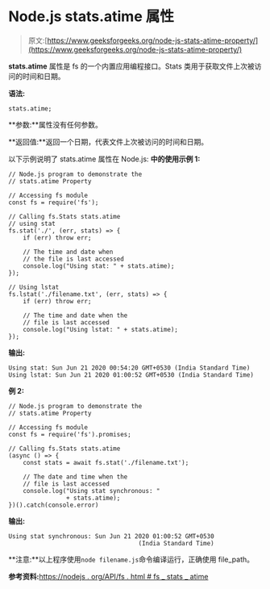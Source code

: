 # Node.js stats.atime 属性

> 原文:[https://www.geeksforgeeks.org/node-js-stats-atime-property/](https://www.geeksforgeeks.org/node-js-stats-atime-property/)

**stats.atime** 属性是 fs 的一个内置应用编程接口。Stats 类用于获取文件上次被访问的时间和日期。

**语法:**

```
stats.atime;
```

**参数:**属性没有任何参数。

**返回值:**返回一个日期，代表文件上次被访问的时间和日期。

以下示例说明了 stats.atime 属性在 Node.js:
**中的使用示例 1:**

```
// Node.js program to demonstrate the   
// stats.atime Property

// Accessing fs module
const fs = require('fs');

// Calling fs.Stats stats.atime
// using stat
fs.stat('./', (err, stats) => {
    if (err) throw err;

    // The time and date when 
    // the file is last accessed 
    console.log("Using stat: " + stats.atime);
});

// Using lstat
fs.lstat('./filename.txt', (err, stats) => {
    if (err) throw err;

    // The time and date when the
    // file is last accessed 
    console.log("Using lstat: " + stats.atime);
});
```

**输出:**

```
Using stat: Sun Jun 21 2020 00:54:20 GMT+0530 (India Standard Time)
Using lstat: Sun Jun 21 2020 01:00:52 GMT+0530 (India Standard Time)

```

**例 2:**

```
// Node.js program to demonstrate the   
// stats.atime Property

// Accessing fs module
const fs = require('fs').promises;

// Calling fs.Stats stats.atime
(async () => {
    const stats = await fs.stat('./filename.txt');

    // The date and time when the 
    // file is last accessed 
    console.log("Using stat synchronous: "
                + stats.atime);
})().catch(console.error)
```

**输出:**

```
Using stat synchronous: Sun Jun 21 2020 01:00:52 GMT+0530
                                    (India Standard Time)

```

**注意:**以上程序使用`node filename.js`命令编译运行，正确使用 file_path。

**参考资料:**[https://nodejs . org/API/fs . html # fs _ stats _ atime](https://nodejs.org/api/fs.html#fs_stats_atime)